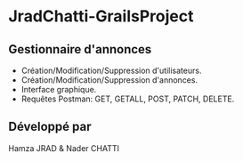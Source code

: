 # JradChatti-GrailsProject

## Gestionnaire d'annonces
- Création/Modification/Suppression d'utilisateurs.
- Création/Modification/Suppression d'annonces.
- Interface graphique.
- Requêtes Postman: GET, GETALL, POST, PATCH, DELETE.

## Développé par
Hamza JRAD & Nader CHATTI
